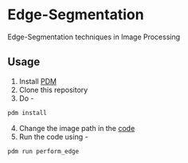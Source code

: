 # Edge-Segmentation

Edge-Segmentation techniques in Image Processing

## Usage

1. Install [PDM](https://pdm.fming.dev/)
2. Clone this repository
3. Do -

```sh
pdm install
```

4. Change the image path in the [code](./Edge_Segmentation.py)
5. Run the code using -

```sh
pdm run perform_edge
```
